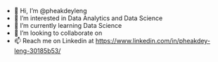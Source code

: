 - 👋 Hi, I’m @pheakdeyleng
- 👀 I’m interested in Data Analytics and Data Science
- 🌱 I’m currently learning Data Science
- 💞️ I’m looking to collaborate on 
- 📫 Reach me on Linkedin at  https://www.linkedin.com/in/pheakdey-leng-30185b53/

<!---
pheakdeyleng/pheakdeyleng is a ✨ special ✨ repository because its `README.md` (this file) appears on your GitHub profile.
You can click the Preview link to take a look at your changes.
--->
